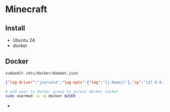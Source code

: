 # Minecraft

## Install
- Ubuntu 24
- docker

## Docker
```bash
sudoedit /etc/docker/daemon.json
```
```json
{"log-driver":"journald","log-opts":{"tag":"{{.Name}}"},"ip":"127.0.0.1"}
```
```bash
# add user to docker group to access docker socket
sudo usermod -a -G docker $USER
```
- 
